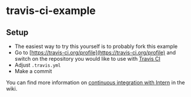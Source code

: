 travis-ci-example
=============

## Setup

* The easiest way to try this yourself is to probably fork this example
* Go to [https://travis-ci.org/profile](https://travis-ci.org/profile) and switch on the repository you would like to use
with [Travis CI](https://travis-ci.org/)
* Adjust `.travis.yml`
* Make a commit

You can find more information on [continuous integration with Intern](https://github.com/theintern/intern/wiki/Travis-CI-integration) in the wiki.
